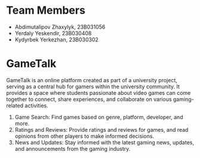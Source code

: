 # Team Members
- Abdimutalipov Zhaxylyk, 23B031056
- Yerdaly Yeskendir, 23B030408
- Kydyrbek Yerkezhan, 23B030302

# GameTalk
GameTalk is an online platform created as part of a university project, serving as a central hub for gamers within the university community. It provides a space where students passionate about video games can come together to connect, share experiences, and collaborate on various gaming-related activities.

1) Game Search: Find games based on genre, platform, developer, and more.
2) Ratings and Reviews: Provide ratings and reviews for games, and read opinions from other players to make informed decisions.
3) News and Updates: Stay informed with the latest gaming news, updates, and announcements from the gaming industry.

